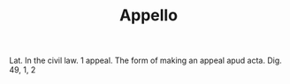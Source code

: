 ---
title: Appello
letter: A
permalink: "/definitions/bld-appello.html"
body: Lat. In the civil law. 1 appeal. The form of making an appeal apud acta. Dig.
  49, 1, 2
published_at: '2018-07-07'
source: Black's Law Dictionary 2nd Ed (1910)
layout: post
---